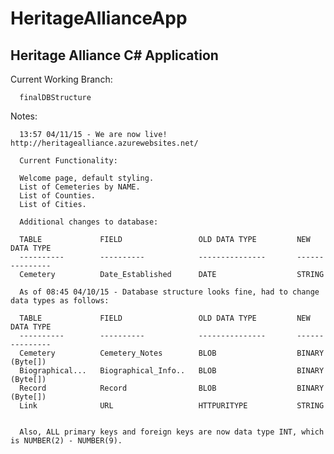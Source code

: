 # HeritageAllianceApp
Heritage Alliance C# Application
--------------------------------------
Current Working Branch:

      finalDBStructure

Notes:

      13:57 04/11/15 - We are now live!  http://heritagealliance.azurewebsites.net/
      
      Current Functionality:
      
      Welcome page, default styling.
      List of Cemeteries by NAME.
      List of Counties.
      List of Cities.
      
      Additional changes to database:
      
      TABLE             FIELD                 OLD DATA TYPE         NEW DATA TYPE
      ----------        ----------            ---------------       ---------------
      Cemetery          Date_Established      DATE                  STRING

      As of 08:45 04/10/15 - Database structure looks fine, had to change data types as follows:
        
      TABLE             FIELD                 OLD DATA TYPE         NEW DATA TYPE
      ----------        ----------            ---------------       ---------------
      Cemetery          Cemetery_Notes        BLOB                  BINARY (Byte[])
      Biographical...   Biographical_Info..   BLOB                  BINARY (Byte[])
      Record            Record                BLOB                  BINARY (Byte[])
      Link              URL                   HTTPURITYPE           STRING
        
      
      Also, ALL primary keys and foreign keys are now data type INT, which is NUMBER(2) - NUMBER(9).
